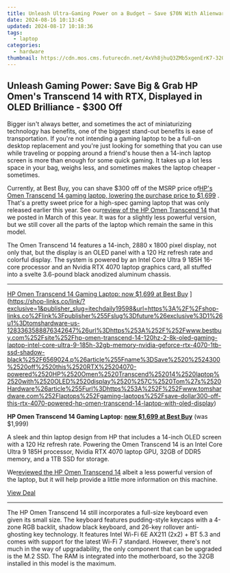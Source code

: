 ```yaml
---
title: Unleash Ultra-Gaming Power on a Budget – Save $70N With Alienware's RTX 4090 M18 R2
date: 2024-08-16 10:13:45
updated: 2024-08-17 10:18:36
tags:
  - laptop
categories:
  - hardware
thumbnail: https://cdn.mos.cms.futurecdn.net/4xVh8jhuQ3ZMb5xgenErK7-320-80.jpg
---
```


## Unleash Gaming Power: Save Big & Grab HP Omen's Transcend 14 with RTX, Displayed in OLED Brilliance - $300 Off

Bigger isn't always better, and sometimes the act of miniaturizing technology has benefits, one of the biggest stand-out benefits is ease of transportation. If you're not intending a gaming laptop to be a full-on desktop replacement and you're just looking for something that you can use while traveling or popping around a friend's house then a 14-inch laptop screen is more than enough for some quick gaming. It takes up a lot less space in your bag, weighs less, and sometimes makes the laptop cheaper - sometimes.

 Currently, at Best Buy, you can shave $300 off of the MSRP price of[HP's Omen Transcend 14 gaming laptop, lowering the purchase price to $1,699](<https://shop-links.co/link?publisher%5Fslug=future&exclusive=1&u1=tomshardware-us-3080537372851637956&url=https%3A%2F%2Fwww.bestbuy.com%2Fsite%2Fhp-omen-transcend-14-120hz-2-8k-oled-gaming-laptop-intel-core-ultra-9-185h-32gb-memory-nvidia-geforce-rtx-4070-1tb-ssd-shadow-black%2F6569024.p&article%5Fname=Save%20%24300%20off%20this%20RTX%204070-powered%20HP%20Omen%20Transcend%2014%20laptop%20with%20OLED%20display%20%7C%20Tom's%20Hardware&article%5Furl=https%3A%2F%2Fwww.tomshardware.com%2Flaptops%2Fgaming-laptops%2Fsave-dollar300-off-this-rtx-4070-powered-hp-omen-transcend-14-laptop-with-oled-display>) . That's a pretty sweet price for a high-spec gaming laptop that was only released earlier this year. See our[review of the HP Omen Transcend 14](https://tools.techidaily.com) that we posted in March of this year. It was for a slightly less powerful version, but we still cover all the parts of the laptop which remain the same in this model.

 The Omen Transcend 14 features a 14-inch, 2880 x 1800 pixel display, not only that, but the display is an OLED panel with a 120 Hz refresh rate and colorful display. The system is powered by an Intel Core Ultra 9 185H 16-core processor and an Nvidia RTX 4070 laptop graphics card, all stuffed into a svelte 3.6-pound black anodized aluminum chassis.

---

[HP Omen Transcend 14 Gaming Laptop: now $1,699 at Best Buy](https://cdn.mos.cms.futurecdn.net/Qas5o5QfbuAX6gW84injxZ-200-100.png "HP Omen Transcend 14 Gaming Laptop: now $1,699 at Best Buy") ](https://shop-links.co/link/?exclusive=1&publisher_slug=itechdaily19598&url=https%3A%2F%2Fshop-links.co%2Flink%3Fpublisher%255Fslug%3Dfuture%26exclusive%3D1%26u1%3Dtomshardware-us-1283363588876342647%26url%3Dhttps%253A%252F%252Fwww.bestbuy.com%252Fsite%252Fhp-omen-transcend-14-120hz-2-8k-oled-gaming-laptop-intel-core-ultra-9-185h-32gb-memory-nvidia-geforce-rtx-4070-1tb-ssd-shadow-black%252F6569024.p%26article%255Fname%3DSave%2520%2524300%2520off%2520this%2520RTX%25204070-powered%2520HP%2520Omen%2520Transcend%252014%2520laptop%2520with%2520OLED%2520display%2520%257C%2520Tom%27s%2520Hardware%26article%255Furl%3Dhttps%253A%252F%252Fwww.tomshardware.com%252Flaptops%252Fgaming-laptops%252Fsave-dollar300-off-this-rtx-4070-powered-hp-omen-transcend-14-laptop-with-oled-display)

**HP Omen Transcend 14 Gaming Laptop:** [**now $1,699 at Best Buy**](https://shop-links.co/link/?exclusive=1&publisher_slug=itechdaily19598&url=https%3A%2F%2Fshop-links.co%2Flink%3Fpublisher%255Fslug%3Dfuture%26exclusive%3D1%26u1%3Dtomshardware-us-9840443220077459054%26url%3Dhttps%253A%252F%252Fwww.bestbuy.com%252Fsite%252Fhp-omen-transcend-14-120hz-2-8k-oled-gaming-laptop-intel-core-ultra-9-185h-32gb-memory-nvidia-geforce-rtx-4070-1tb-ssd-shadow-black%252F6569024.p%26article%255Fname%3DSave%2520%2524300%2520off%2520this%2520RTX%25204070-powered%2520HP%2520Omen%2520Transcend%252014%2520laptop%2520with%2520OLED%2520display%2520%257C%2520Tom%27s%2520Hardware%26article%255Furl%3Dhttps%253A%252F%252Fwww.tomshardware.com%252Flaptops%252Fgaming-laptops%252Fsave-dollar300-off-this-rtx-4070-powered-hp-omen-transcend-14-laptop-with-oled-display) (was $1,999)  
  
 A sleek and thin laptop design from HP that includes a 14-inch OLED screen with a 120 Hz refresh rate. Powering the Omen Transcend 14 is an Intel Core Ultra 9 185H processor, Nvidia RTX 4070 laptop GPU, 32GB of DDR5 memory, and a 1TB SSD for storage.

 We[reviewed the HP Omen Transcend 14](https://tools.techidaily.com) albeit a less powerful version of the laptop, but it will help provide a little more information on this machine.

[View Deal](https://shop-links.co/link/?exclusive=1&publisher_slug=itechdaily19598&url=https%3A%2F%2Fshop-links.co%2Flink%3Fpublisher%255Fslug%3Dfuture%26exclusive%3D1%26u1%3Dtomshardware-us-1283363588876342647%26url%3Dhttps%253A%252F%252Fwww.bestbuy.com%252Fsite%252Fhp-omen-transcend-14-120hz-2-8k-oled-gaming-laptop-intel-core-ultra-9-185h-32gb-memory-nvidia-geforce-rtx-4070-1tb-ssd-shadow-black%252F6569024.p%26article%255Fname%3DSave%2520%2524300%2520off%2520this%2520RTX%25204070-powered%2520HP%2520Omen%2520Transcend%252014%2520laptop%2520with%2520OLED%2520display%2520%257C%2520Tom%27s%2520Hardware%26article%255Furl%3Dhttps%253A%252F%252Fwww.tomshardware.com%252Flaptops%252Fgaming-laptops%252Fsave-dollar300-off-this-rtx-4070-powered-hp-omen-transcend-14-laptop-with-oled-display)

---

 The HP Omen Transcend 14 still incorporates a full-size keyboard even given its small size. The keyboard features pudding-style keycaps with a 4-zone RGB backlit, shadow black keyboard, and 26-key rollover anti-ghosting key technology. It features Intel Wi-Fi 6E AX211 (2x2) + BT 5.3 and comes with support for the latest Wi-Fi 7 standard. However, there's not much in the way of upgradability, the only component that can be upgraded is the M.2 SSD. The RAM is integrated into the motherboard, so the 32GB installed in this model is the maximum.

<ins class="adsbygoogle"
     style="display:block"
     data-ad-format="autorelaxed"
     data-ad-client="ca-pub-7571918770474297"
     data-ad-slot="1223367746"></ins>



<ins class="adsbygoogle"
     style="display:block"
     data-ad-client="ca-pub-7571918770474297"
     data-ad-slot="8358498916"
     data-ad-format="auto"
     data-full-width-responsive="true"></ins>
